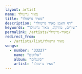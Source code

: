 ```yaml
---
layout: artist
name: מאיר גרינוולד
title: "מאיר גרינוולד"
description: "דף האמן מאיר גרינוולד"
keywords: "שירים, מוזיקה, מאיר גרינוולד"
permalink: /artists/מאיר-גרינוולד/
redirect_from:
  - /artists/list/מאיר גרינוולד
songs:
  - number: "33227"
    name: "אלוקים"
    album: "סינגלים"
    artist: "מאיר גרינוולד"
---
```

